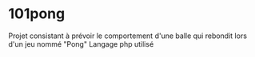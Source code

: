 # 101pong
Projet consistant à prévoir le comportement d'une balle qui rebondit lors d'un jeu nommé "Pong"
Langage php utilisé 
